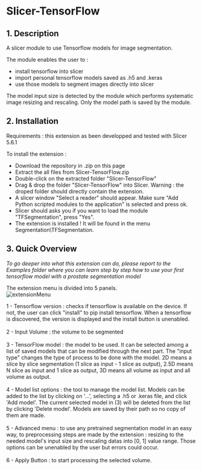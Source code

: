 # Slicer-TensorFlow
## 1. Description
A slicer module to use Tensorflow models for image segmentation.

The module enables the user to :
 - install tensorflow into slicer
 - import personal tensorflow models saved as .h5 and .keras
 - use those models to segment images directly into slicer

 The model input size is detected by the module which performs systematic image resizing and rescaling.
 Only the model path is saved by the module.

## 2. Installation
Requirements : this extension as been developped and tested with Slicer 5.6.1

To install the extension :
 - Download the repository in .zip on this page
 - Extract the all files from Slicer-TensorFlow.zip
 - Double-click on the extracted folder "Slicer-TensorFlow"
 - Drag & drop the folder "Slicer-TensorFlow" into Slicer. Warning : the droped folder should directly contain the extension.
 - A slicer window "Select a reader" should appear. Make sure "Add Python scripted modules to the application" is selected and press ok.
 - Slicer should asks you if you want to load the module "TFSegmentation", press "Yes".
 - The extension is installed ! It will be found in the menu Segmentation\TFSegmentation.

## 3. Quick Overview
_To go deeper into what this extension can do, please report to the Examples folder where you can learn step by step how to use your first tensorflow model with a prostate segmentation model_

The extension menu is divided into 5 panels.<br />
![extensionMenu](https://github.com/VincentMillotMaysounabe/Slicer-TensorFlow/assets/114880539/e6a991e0-1084-47a4-9321-16e04db945a2)

1 - Tensorflow version : checks if tensorflow is available on the device. If not, the user can click "install" to pip install tensorflow. When a tensorflow is discovered, the version is displayed and the install button is unenabled.<br /><br />
2 - Input Volume : the volume to be segmented<br /><br />
3 - TensorFlow model : the model to be used. It can be selected among a list of saved models that can be modified through the next part. The "input type" changes the type of process to be done with the model. 2D means a slice by slice segmentation (1 slice as input - 1 slice as output), 2.5D means N slice as input and 1 slice as output, 3D means all volume as input and all volume as output.<br /><br />
4 - Model list options : the tool to manage the model list. Models can be added to the list by clicking on '...', selecting a .h5 or .keras file, and click 'Add model'. The current selected model in (3) will be deleted from the list by clicking 'Delete model'. Models are saved by their path so no copy of them are made.<br /><br />
5 - Advanced menu : to use any pretrained segmentation model in an easy way, to preprocessing steps are made by the extension : resizing to the needed model's input size and rescaling datas into [0, 1] value range. Those options can be unenabled by the user but errors could occur.<br /><br />
6 - Apply Button : to start processing the selected volume.<br /><br />

